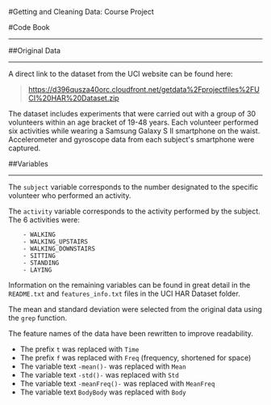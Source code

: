 #Getting and Cleaning Data: Course Project

#Code Book

***

##Original Data
***
A direct link to the dataset from the UCI website can be found here:

>https://d396qusza40orc.cloudfront.net/getdata%2Fprojectfiles%2FUCI%20HAR%20Dataset.zip 

The dataset includes experiments that were carried out with a group of 30 volunteers within an age bracket of 19-48 years. Each volunteer performed six activities while wearing a Samsung Galaxy S II smartphone on the waist. Accelerometer and gyroscope data from each subject's smartphone were captured. 


##Variables
***
The `subject` variable corresponds to the number designated to the specific volunteer who performed an activity. 

The `activity` variable corresponds to the activity performed by the subject. The 6 activities were:

        - WALKING
        - WALKING_UPSTAIRS
        - WALKING_DOWNSTAIRS
        - SITTING
        - STANDING
        - LAYING

Information on the remaining variables can be found in great detail in the `README.txt` and `features_info.txt` files in the UCI HAR Dataset folder.

The mean and standard deviation were selected from the original data using the `grep` function. 

The feature names of the data have been rewritten to improve readability.

* The prefix `t` was replaced with `Time`
* The prefix `f` was replaced with `Freq` (frequency, shortened for space)
* The variable text `-mean()-` was replaced with `Mean`
* The variable text `-std()-` was replaced with `Std`
* The variable text `-meanFreq()-` was replaced with `MeanFreq`
* The variable text `BodyBody` was replaced with `Body`
        
